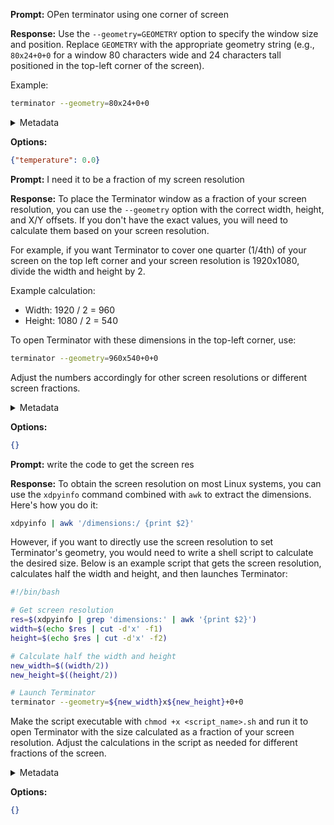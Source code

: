 **Prompt:**
OPen terminator using one corner of screen

**Response:**
Use the `--geometry=GEOMETRY` option to specify the window size and position. Replace `GEOMETRY` with the appropriate geometry string (e.g., `80x24+0+0` for a window 80 characters wide and 24 characters tall positioned in the top-left corner of the screen).

Example:
```sh
terminator --geometry=80x24+0+0
```

<details><summary>Metadata</summary>

- Duration: 6449 ms
- Datetime: 2023-12-21T13:26:13.359722
- Model: gpt-4-1106-preview

</details>

**Options:**
```json
{"temperature": 0.0}
```

**Prompt:**
I need it to be a fraction of my screen resolution

**Response:**
To place the Terminator window as a fraction of your screen resolution, you can use the `--geometry` option with the correct width, height, and X/Y offsets. If you don't have the exact values, you will need to calculate them based on your screen resolution.

For example, if you want Terminator to cover one quarter (1/4th) of your screen on the top left corner and your screen resolution is 1920x1080, divide the width and height by 2.

Example calculation:
- Width: 1920 / 2 = 960
- Height: 1080 / 2 = 540

To open Terminator with these dimensions in the top-left corner, use:
```sh
terminator --geometry=960x540+0+0
``` 

Adjust the numbers accordingly for other screen resolutions or different screen fractions.

<details><summary>Metadata</summary>

- Duration: 16608 ms
- Datetime: 2023-12-21T13:26:43.790614
- Model: gpt-4-1106-preview

</details>

**Options:**
```json
{}
```

**Prompt:**
write the code to get the screen res

**Response:**
To obtain the screen resolution on most Linux systems, you can use the `xdpyinfo` command combined with `awk` to extract the dimensions. Here's how you do it:

```sh
xdpyinfo | awk '/dimensions:/ {print $2}'
```

However, if you want to directly use the screen resolution to set Terminator's geometry, you would need to write a shell script to calculate the desired size. Below is an example script that gets the screen resolution, calculates half the width and height, and then launches Terminator:

```sh
#!/bin/bash

# Get screen resolution
res=$(xdpyinfo | grep 'dimensions:' | awk '{print $2}')
width=$(echo $res | cut -d'x' -f1)
height=$(echo $res | cut -d'x' -f2)

# Calculate half the width and height
new_width=$((width/2))
new_height=$((height/2))

# Launch Terminator
terminator --geometry=${new_width}x${new_height}+0+0
```

Make the script executable with `chmod +x <script_name>.sh` and run it to open Terminator with the size calculated as a fraction of your screen resolution. Adjust the calculations in the script as needed for different fractions of the screen.

<details><summary>Metadata</summary>

- Duration: 20706 ms
- Datetime: 2023-12-21T13:27:14.989138
- Model: gpt-4-1106-preview

</details>

**Options:**
```json
{}
```

